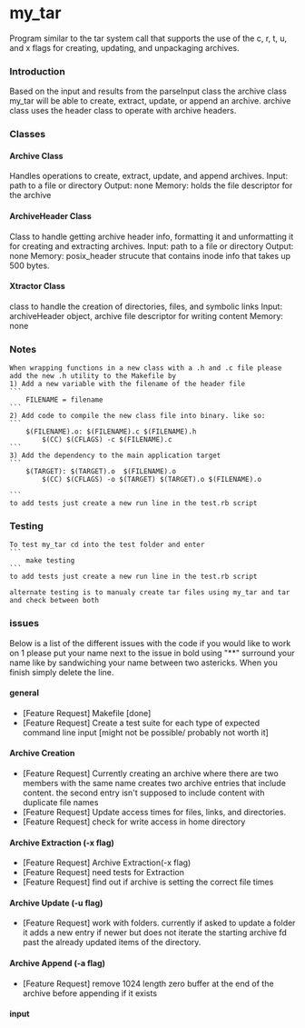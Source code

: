 # my_tar

Program similar to the tar system call that supports the use of the c, r, t, u, and x flags for creating, updating, and unpackaging archives.
### Introduction ###
Based on the input and results from the parseInput class the archive class my_tar will be able to create, extract, update, or append an archive. archive class uses
the header class to operate with archive headers. 
### Classes ###
#### Archive Class ####
Handles operations to create, extract, update, and append archives.
Input: path to a file or directory
Output: none
Memory: holds the file descriptor for the archive
#### ArchiveHeader Class ####
Class to handle getting archive header info, formatting it and unformatting it for creating and extracting archives.
Input: path to a file or directory
Output: none
Memory: posix_header strucute that contains inode info that takes up 500 bytes.
#### Xtractor Class ####
class to handle the creation of directories, files, and symbolic links
Input: archiveHeader object, archive file descriptor for writing content
Memory: none
### Notes ###
    When wrapping functions in a new class with a .h and .c file please add the new .h utility to the Makefile by
    1) Add a new variable with the filename of the header file
    ```
        FILENAME = filename
    ```
    2) Add code to compile the new class file into binary. like so:
    ```
        $(FILENAME).o: $(FILENAME).c $(FILENAME).h
            $(CC) $(CFLAGS) -c $(FILENAME).c
    ```
    3) Add the dependency to the main application target 
    ```
        $(TARGET): $(TARGET).o  $(FILENAME).o
            $(CC) $(CFLAGS) -o $(TARGET) $(TARGET).o $(FILENAME).o

    ```
    to add tests just create a new run line in the test.rb script
### Testing ###
    To test my_tar cd into the test folder and enter 
    ```
        make testing
    ```
    to add tests just create a new run line in the test.rb script

    alternate testing is to manualy create tar files using my_tar and tar and check between both
### issues ###

Below is a list of the different issues with the code if you would like to work on 1 please put your name next to the issue in bold using "**" surround your name like by sandwiching your name between two astericks. When you finish simply delete the line.

#### general ####
* [Feature Request] Makefile [done]
* [Feature Request] Create a test suite for each type of expected command line input [might not be possible/ probably not worth it]
#### Archive Creation ####
* [Feature Request] Currently creating an archive where there are two members with the same name creates two archive entries that include content. the second entry isn't supposed to include content with duplicate file names
* [Feature Request] Update access times for files, links, and directories.
* [Feature Request] check for write access in home directory
#### Archive Extraction (-x flag) ####
* [Feature Request] Archive Extraction(-x flag)
* [Feature Request] need tests for Extraction
* [Feature Request] find out if archive is setting the correct file times
#### Archive Update (-u flag) ####
* [Feature Request] work with folders. currently if asked to update a folder it adds a new entry if newer but does not iterate the starting archive fd past the already updated items of the directory.
#### Archive Append (-a flag) ####
* [Feature Request] remove 1024 length zero buffer at the end of the archive before appending if it exists
#### input ####



